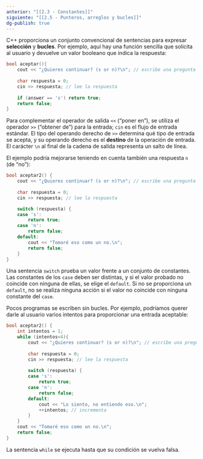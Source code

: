 ```yaml
---
anterior: "[[2.3 - Constantes]]"
siguiente: "[[2.5 - Punteros, arreglos y bucles]]"
dg-publish: true
---
```


C++ proporciona un conjunto convencional de sentencias para expresar **selección** y **bucles**. Por ejemplo, aquí hay una función sencilla que solicita al usuario y devuelve un valor booleano que indica la respuesta:

```cpp
bool aceptar(){ 
	cout << "¿Quieres continuar? (s or n)?\n"; // escribe una pregunta 
	
	char respuesta = 0; 
	cin >> respuesta; // lee la respuesta
	
	if (answer == 's') return true; 
	return false;
}
```

Para complementar el operador de salida `<<` (“poner en”), se utiliza el operador `>>` (“obtener de”) para la entrada; `cin` es el flujo de entrada estándar. El tipo del operando derecho de `>>` determina qué tipo de entrada se acepta, y su operando derecho es el **destino** de la operación de entrada. El carácter `\n` al final de la cadena de salida representa un salto de línea. 

El ejemplo podría mejorarse teniendo en cuenta también una respuesta `n` (de “no”):

```cpp
bool aceptar2() { 
	cout << "¿Quieres continuar? (s or n)?\n"; // escribe una pregunta 
	
	char respuesta = 0; 
	cin >> respuesta; // lee la respuesta

	switch (respuesta) { 
	case 's': 
		return true; 
	case 'n': 
		return false; 
	default: 
		cout << "Tomaré eso como un no.\n"; 
		return false; 
	} 
}
```

Una sentencia `switch` prueba un valor frente a un conjunto de constantes. Las constantes de los `case` deben ser distintas, y si el valor probado no coincide con ninguna de ellas, se elige el `default`. Si no se proporciona un `default`, no se realiza ninguna acción si el valor no coincide con ninguna constante del `case`.

Pocos programas se escriben sin bucles. Por ejemplo, podríamos querer darle al usuario varios intentos para proporcionar una entrada aceptable:

```cpp
bool aceptar2() { 
	int intentos = 1; 
	while (intentos<4){
		cout << "¿Quieres continuar? (s or n)?\n"; // escribe una pregunta 
		
		char respuesta = 0; 
		cin >> respuesta; // lee la respuesta
	
		switch (respuesta) { 
		case 's': 
			return true; 
		case 'n': 
			return false; 
		default: 
			cout << "Lo siento, no entiendo eso.\n"; 
			++intentos; // incrementa
		}
	}
	cout << "Tomaré eso como un no.\n"; 
	return false; 
}
```

La sentencia `while` se ejecuta hasta que su condición se vuelva falsa.